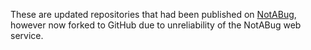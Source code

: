 These are updated repositories that had been published on [NotABug](https://notabug.org), however now forked to GitHub due to unreliability of the NotABug web service.
